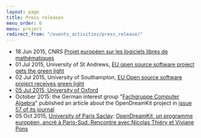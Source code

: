 ```yaml
---
layout: page
title: Press releases
menu_order: 6
menu: project
redirect_from: "/events_activities/press_release/"
---
```


* 18 Jun 2015, CNRS [Projet européen sur les logiciels libres de mathématiques](http://www.cnrs.fr/CNRS-Hebdo/aquitaine/lettre.php?numero=664#actu13784)
* 01 Jul 2015, University of St Andrews, [EU open source software project gets the green light](http://www.st-andrews.ac.uk/news/archive/2015/title,263113,en.php)
* 02 Jul 2015, University of Southampton, [EU Open source software project receives green light](http://cmg.soton.ac.uk/news/2015/07/open-source-software-project-receives-green/)
* [05 Jul 2015, University of Oxford](http://www.cs.ox.ac.uk/news/954-full.html)
* October 2015: the German interest group "[Fachgruppe Computer Algebra](http://www.fachgruppe-computeralgebra.de/)" published an article about the OpenDreamKit project in [issue 57 of its journal](http://www.fachgruppe-computeralgebra.de/data/CA-Rundbrief/car57.pdf)
* 05 Oct 2015, [University of Paris Saclay](https://www.universite-paris-saclay.fr/en): [OpenDreamKit, un programme européen, ancré à Paris-Sud. Rencontre avec Nicolas Thiéry et Viviane Pons](http://www.media-paris-saclay.fr/opendreamkit-un-programme-europeen-ancre-a-paris-sud-rencontre-avec-nicolas-thiery-et-viviane-pons/)

